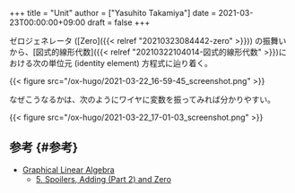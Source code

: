 +++
title = "Unit"
author = ["Yasuhito Takamiya"]
date = 2021-03-23T00:00:00+09:00
draft = false
+++

ゼロジェネレータ ([Zero]({{< relref "20210323084442-zero" >}})) の振舞いから、[図式的線形代数]({{< relref "20210322104014-図式的線形代数" >}})における次の単位元 (identity element) 方程式に辿り着く。

{{< figure src="/ox-hugo/2021-03-22_16-59-45_screenshot.png" >}}

なぜこうなるかは、次のようにワイヤに変数を振ってみれば分かりやすい。

{{< figure src="/ox-hugo/2021-03-22_17-01-03_screenshot.png" >}}


## 参考 {#参考}

-   [Graphical Linear Algebra](https://graphicallinearalgebra.net/)
    -   [5. Spoilers, Adding (Part 2) and Zero](https://graphicallinearalgebra.net/2015/04/30/spoilers-adding-part-2-and-zero/)
